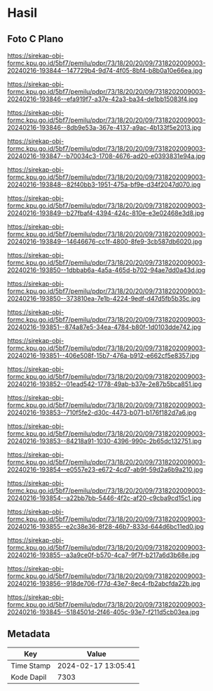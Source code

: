 # Hasil

## Foto C Plano

https://sirekap-obj-formc.kpu.go.id/5bf7/pemilu/pdpr/73/18/20/20/09/7318202009003-20240216-193844--147729b4-9d74-4f05-8bf4-b8b0a10e66ea.jpg

https://sirekap-obj-formc.kpu.go.id/5bf7/pemilu/pdpr/73/18/20/20/09/7318202009003-20240216-193846--efa919f7-a37e-42a3-ba34-de1bb15083f4.jpg

https://sirekap-obj-formc.kpu.go.id/5bf7/pemilu/pdpr/73/18/20/20/09/7318202009003-20240216-193846--8db9e53a-367e-4137-a9ac-4b133f5e2013.jpg

https://sirekap-obj-formc.kpu.go.id/5bf7/pemilu/pdpr/73/18/20/20/09/7318202009003-20240216-193847--b70034c3-1708-4676-ad20-e0393831e94a.jpg

https://sirekap-obj-formc.kpu.go.id/5bf7/pemilu/pdpr/73/18/20/20/09/7318202009003-20240216-193848--82f40bb3-1951-475a-bf9e-d34f2047d070.jpg

https://sirekap-obj-formc.kpu.go.id/5bf7/pemilu/pdpr/73/18/20/20/09/7318202009003-20240216-193849--b27fbaf4-4394-424c-810e-e3e02468e3d8.jpg

https://sirekap-obj-formc.kpu.go.id/5bf7/pemilu/pdpr/73/18/20/20/09/7318202009003-20240216-193849--14646676-cc1f-4800-8fe9-3cb587db6020.jpg

https://sirekap-obj-formc.kpu.go.id/5bf7/pemilu/pdpr/73/18/20/20/09/7318202009003-20240216-193850--1dbbab6a-4a5a-465d-b702-94ae7dd0a43d.jpg

https://sirekap-obj-formc.kpu.go.id/5bf7/pemilu/pdpr/73/18/20/20/09/7318202009003-20240216-193850--373810ea-7e1b-4224-9edf-d47d5fb5b35c.jpg

https://sirekap-obj-formc.kpu.go.id/5bf7/pemilu/pdpr/73/18/20/20/09/7318202009003-20240216-193851--874a87e5-34ea-4784-b80f-1d0103dde742.jpg

https://sirekap-obj-formc.kpu.go.id/5bf7/pemilu/pdpr/73/18/20/20/09/7318202009003-20240216-193851--406e508f-15b7-476a-b912-e662cf5e8357.jpg

https://sirekap-obj-formc.kpu.go.id/5bf7/pemilu/pdpr/73/18/20/20/09/7318202009003-20240216-193852--01ead542-1778-49ab-b37e-2e87b5bca851.jpg

https://sirekap-obj-formc.kpu.go.id/5bf7/pemilu/pdpr/73/18/20/20/09/7318202009003-20240216-193853--710f5fe2-d30c-4473-b071-b176f182d7a6.jpg

https://sirekap-obj-formc.kpu.go.id/5bf7/pemilu/pdpr/73/18/20/20/09/7318202009003-20240216-193853--84218a91-1030-4396-990c-2b65dc132751.jpg

https://sirekap-obj-formc.kpu.go.id/5bf7/pemilu/pdpr/73/18/20/20/09/7318202009003-20240216-193854--e0557e23-e672-4cd7-ab9f-59d2a6b9a210.jpg

https://sirekap-obj-formc.kpu.go.id/5bf7/pemilu/pdpr/73/18/20/20/09/7318202009003-20240216-193854--a22bb7bb-5446-4f2c-af20-c9cba9cd15c1.jpg

https://sirekap-obj-formc.kpu.go.id/5bf7/pemilu/pdpr/73/18/20/20/09/7318202009003-20240216-193855--e2c38e36-8f28-46b7-833d-644d6bc11ed0.jpg

https://sirekap-obj-formc.kpu.go.id/5bf7/pemilu/pdpr/73/18/20/20/09/7318202009003-20240216-193855--a3a9ce0f-b570-4ca7-9f7f-b217a6d3b68e.jpg

https://sirekap-obj-formc.kpu.go.id/5bf7/pemilu/pdpr/73/18/20/20/09/7318202009003-20240216-193856--918de706-f77d-43e7-8ec4-fb2abcfda22b.jpg

https://sirekap-obj-formc.kpu.go.id/5bf7/pemilu/pdpr/73/18/20/20/09/7318202009003-20240216-193845--5184501d-2f46-405c-93e7-f211d5cb03ea.jpg


## Metadata

| Key        | Value               |
| ---------- | ------------------- |
| Time Stamp | 2024-02-17 13:05:41 |
| Kode Dapil | 7303                |



